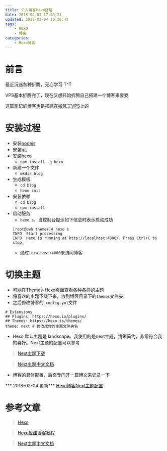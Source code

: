 ```yaml
---
title: 个人博客Hexo搭建
date: 2018-02-03 17:49:21
updated: 2018-02-04 10:26:43
tags:
	- HEXO
	- 博客
categories: 
    - Hexo博客
---
```

# 前言
最近沉迷各种折腾，无心学习 T^T

VPS基本折腾完了，现在又想开始折腾自己搭建一个博客来耍耍

这篇笔记的博客也是搭建在[搬瓦工VPS][1]上的

<!-- more -->

# 安装过程
- 安装[nodejs](http://nodejs.org/)
- 安装[git](http://git-scm.com/)
- 安装hexo
    - `npm install -g hexo`
- 新建一个文件
    - `mkdir blog`
- 生成模板
    - `cd blog`
    - `hexo init`
- 安装依赖
    - `cd blog`
    - `npm install`
- 启动服务
    - `hexo s`，当控制台提示如下信息时表示启动成功
    ```
    [root@bwh themes]# hexo s
    INFO  Start processing
    INFO  Hexo is running at http://localhost:4000/. Press Ctrl+C to stop.
    ```
    - 通过`localhost:4000`来访问博客

# 切换主题
- 可以在[Themes-Hexo](https://hexo.io/themes/)页面查看各种各样的主题
- 将喜欢的主题下载下来，放到博客目录下的`themes`文件夹
- 之后修改博客的`_config.yml`文件
```
# Extensions
## Plugins: https://hexo.io/plugins/
## Themes: https://hexo.io/themes/
theme: next # 修改成你的主题文件夹名
```
- Hexo 默认主题是 landscape。我使用的是next主题，清晰简约，非常符合我的喜好。Next主题的配置可以参考
> [Next主题下载](https://github.com/theme-next/hexo-theme-next/releases)

> [Next主题中文文档](http://theme-next.iissnan.com/)
- 博客的具体配置，后面专门开一篇博文来记录一下

*** 2018-02-04 更新***
[Hexo博客Next主题配置][2]


# 参考文章
> [Hexo](https://hexo.io/)

> [Hexo搭建博客教程](https://thief.one/2017/03/03/Hexo%E6%90%AD%E5%BB%BA%E5%8D%9A%E5%AE%A2%E6%95%99%E7%A8%8B/)

> [Next主题中文文档](http://theme-next.iissnan.com/)


[1]: https://bwh1.net/aff.php?aff=24742 "搬瓦工VPS"
[2]: https://blog.winsky.wang/2018/02/04/Hexo%E5%8D%9A%E5%AE%A2Next%E4%B8%BB%E9%A2%98%E9%85%8D%E7%BD%AE/ "Hexo博客Next主题配置"